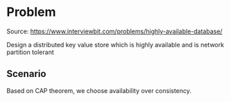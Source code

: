 # Problem
Source: https://www.interviewbit.com/problems/highly-available-database/

Design a distributed key value store which is highly available and is network partition tolerant

## Scenario
Based on CAP theorem, we choose availability over consistency.

